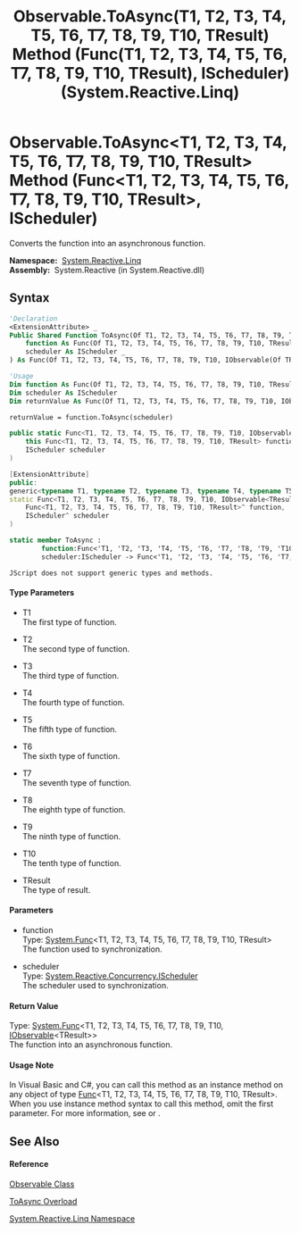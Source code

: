 ﻿---
title: Observable.ToAsync(T1, T2, T3, T4, T5, T6, T7, T8, T9, T10, TResult) Method (Func(T1, T2, T3, T4, T5, T6, T7, T8, T9, T10, TResult), IScheduler) (System.Reactive.Linq)
TOCTitle: ToAsync(T1, T2, T3, T4, T5, T6, T7, T8, T9, T10, TResult) Method (Func(T1, T2, T3, T4, T5, T6, T7, T8, T9, T10, TResult), IScheduler)
ms:assetid: M:System.Reactive.Linq.Observable.ToAsync``11(System.Func{``0,``1,``2,``3,``4,``5,``6,``7,``8,``9,``10},System.Reactive.Concurrency.IScheduler)
ms:mtpsurl: https://msdn.microsoft.com/en-us/library/Hh229035(v=VS.103)
ms:contentKeyID: 36068452
ms.date: 06/28/2011
mtps_version: v=VS.103
dev_langs:
- vb
- csharp
- c++
- fsharp
- jscript
---

# Observable.ToAsync\<T1, T2, T3, T4, T5, T6, T7, T8, T9, T10, TResult\> Method (Func\<T1, T2, T3, T4, T5, T6, T7, T8, T9, T10, TResult\>, IScheduler)

Converts the function into an asynchronous function.

**Namespace:**  [System.Reactive.Linq](hh211929\(v=vs.103\).md)  
**Assembly:**  System.Reactive (in System.Reactive.dll)

## Syntax

``` vb
'Declaration
<ExtensionAttribute> _
Public Shared Function ToAsync(Of T1, T2, T3, T4, T5, T6, T7, T8, T9, T10, TResult) ( _
    function As Func(Of T1, T2, T3, T4, T5, T6, T7, T8, T9, T10, TResult), _
    scheduler As IScheduler _
) As Func(Of T1, T2, T3, T4, T5, T6, T7, T8, T9, T10, IObservable(Of TResult))
```

``` vb
'Usage
Dim function As Func(Of T1, T2, T3, T4, T5, T6, T7, T8, T9, T10, TResult)
Dim scheduler As IScheduler
Dim returnValue As Func(Of T1, T2, T3, T4, T5, T6, T7, T8, T9, T10, IObservable(Of TResult))

returnValue = function.ToAsync(scheduler)
```

``` csharp
public static Func<T1, T2, T3, T4, T5, T6, T7, T8, T9, T10, IObservable<TResult>> ToAsync<T1, T2, T3, T4, T5, T6, T7, T8, T9, T10, TResult>(
    this Func<T1, T2, T3, T4, T5, T6, T7, T8, T9, T10, TResult> function,
    IScheduler scheduler
)
```

``` c++
[ExtensionAttribute]
public:
generic<typename T1, typename T2, typename T3, typename T4, typename T5, typename T6, typename T7, typename T8, typename T9, typename T10, typename TResult>
static Func<T1, T2, T3, T4, T5, T6, T7, T8, T9, T10, IObservable<TResult>^>^ ToAsync(
    Func<T1, T2, T3, T4, T5, T6, T7, T8, T9, T10, TResult>^ function, 
    IScheduler^ scheduler
)
```

``` fsharp
static member ToAsync : 
        function:Func<'T1, 'T2, 'T3, 'T4, 'T5, 'T6, 'T7, 'T8, 'T9, 'T10, 'TResult> * 
        scheduler:IScheduler -> Func<'T1, 'T2, 'T3, 'T4, 'T5, 'T6, 'T7, 'T8, 'T9, 'T10, IObservable<'TResult>> 
```

``` jscript
JScript does not support generic types and methods.
```

#### Type Parameters

  - T1  
    The first type of function.

<!-- end list -->

  - T2  
    The second type of function.

<!-- end list -->

  - T3  
    The third type of function.

<!-- end list -->

  - T4  
    The fourth type of function.

<!-- end list -->

  - T5  
    The fifth type of function.

<!-- end list -->

  - T6  
    The sixth type of function.

<!-- end list -->

  - T7  
    The seventh type of function.

<!-- end list -->

  - T8  
    The eighth type of function.

<!-- end list -->

  - T9  
    The ninth type of function.

<!-- end list -->

  - T10  
    The tenth type of function.

<!-- end list -->

  - TResult  
    The type of result.

#### Parameters

  - function  
    Type: [System.Func](https://msdn.microsoft.com/en-us/library/Dd383294)\<T1, T2, T3, T4, T5, T6, T7, T8, T9, T10, TResult\>  
    The function used to synchronization.  

<!-- end list -->

  - scheduler  
    Type: [System.Reactive.Concurrency.IScheduler](hh229149\(v=vs.103\).md)  
    The scheduler used to synchronization.  

#### Return Value

Type: [System.Func](https://msdn.microsoft.com/en-us/library/Dd383294)\<T1, T2, T3, T4, T5, T6, T7, T8, T9, T10, [IObservable](https://msdn.microsoft.com/en-us/library/Dd990377)\<TResult\>\>  
The function into an asynchronous function.  

#### Usage Note

In Visual Basic and C\#, you can call this method as an instance method on any object of type [Func](https://msdn.microsoft.com/en-us/library/Dd383294)\<T1, T2, T3, T4, T5, T6, T7, T8, T9, T10, TResult\>. When you use instance method syntax to call this method, omit the first parameter. For more information, see [](https://msdn.microsoft.com/en-us/library/Bb384936) or [](https://msdn.microsoft.com/en-us/library/Bb383977).

## See Also

#### Reference

[Observable Class](hh244252\(v=vs.103\).md)

[ToAsync Overload](hh211953\(v=vs.103\).md)

[System.Reactive.Linq Namespace](hh211929\(v=vs.103\).md)

